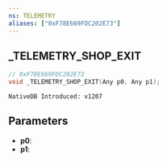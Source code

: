 ```yaml
---
ns: TELEMETRY
aliases: ["0xF78E669FDC202E73"]
---
```

## _TELEMETRY_SHOP_EXIT

```c
// 0xF78E669FDC202E73
void _TELEMETRY_SHOP_EXIT(Any p0, Any p1);
```

```
NativeDB Introduced: v1207
```

## Parameters
* **p0**:
* **p1**:
